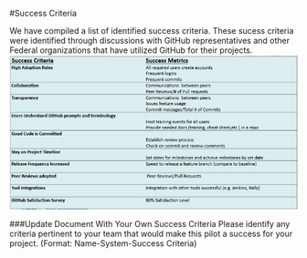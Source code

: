 
#Success Criteria

We have compiled a list of identified success criteria.  These sucess criteria were identified through discussions with GitHub representatives and other Federal organizations that have utilized GitHub for their projects.
![Success Criteria](https://raw.githubusercontent.com/BAH-CIS/Test/master/Images/Success%20Criteria%20Images/Success%20Criteria%20Chart.png)



###Update Document With Your Own Success Criteria
Please identify any criteria pertinent to your team that would make this pilot a success for your project.
              (Format: Name-System-Success Criteria)
